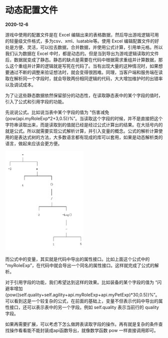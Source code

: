 # 动态配置文件

**2020-12-6**

游戏中使用的配置文件是在 Excel 编辑出来的表格数据，然后导出游戏逻辑可用的轻量级文件格式，多为csv、xml、luatable等。使用 Excel 编辑配置文件的好处是方便、灵活，可以拉去数据，合并数据，并使用公式计算，引用单元格。所以我们认为数据在 Excel 中时，都是动态的。但是当到导出为游戏逻辑读取的文件后，数据就变成了静态。静态的缺点是需要在代码中根据需求重组并计算数据，那么这个重组并计算的逻辑就是写死在代码了。当有出现大量的这种情况时，如果想要通过不断的调整来验证想法时，就会变得很困难。同理，当客户端和服务端在读取在解析同一个字段时，就会导致两份相同逻辑的代码，大大增加维护时的出错率以及调试成本。

为了让这些静态数据依然保留部分的动态性，在读取静态表中的某个字段的值时，引入了公式和引用字段的功能。

先说说公式。比如说当表中某个字段的值为 "伤害减免{pow(api.myRoleExp*2+3,0.5)}%”。当读取这个字段的时候，并不是直接把这个字符串读取出来，而是读取到的值就已经是经过公式计算出的结果。在大括号内的就是公式。所以就需要实现公式解析计算，并引入变量的概念。公式的解析计算使用的是表达式树的方法，大多数语言都有现成的库可以套用，如果是动态解析类的语言，做起来应该会更方便。

<img src="./DynamicConfigForm/1.png" width="250px">

而公式中的变量，其实就是代码中导出的属性接口。比如上面这个公式中的 “myRoleExp”，在代码中就会导出一个同名的属性接口。这样就完成了公式的解析。

对于引用字段的功能，我们希望达到这样的效果。比如装备的某个字段的值为 “闪避率增加{pow((self.quality+self.agility+api.myRoleExp+api.myPetExp)*30,0.5)}%”。可以看到这是一个较复杂的公式，在前面的基础上，变量不但表示代码中导出的属性接口，还可以表示表中的另一个字段。例如 self.quality 表示当前行的 quality 字段。

如果再需要扩展，可以考虑下怎么做跨表读取字段的操作。再有就是复杂的条件查找操作看看能不能封装成api函数导出，就像数学函数 pow 一样直接调用即可。